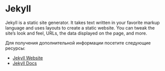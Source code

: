 # Jekyll

Jekyll is a static site generator. It takes text written in your favorite markup language and uses layouts to create a static website. You can tweak the site’s look and feel, URLs, the data displayed on the page, and more.

Для получения дополнительной информации посетите следующие ресурсы:

- [Jekyll Website](https://jekyllrb.com/)
- [Jekyll Docs](https://jekyllrb.com/docs/)
